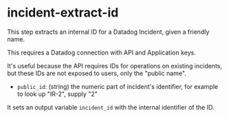 # incident-extract-id

This step extracts an internal ID for a Datadog Incident, given a friendly name.

This requires a Datadog connection with API and Application keys.

It's useful because the API requires IDs for operations on existing incidents, but these IDs are not exposed to users, only the "public name".

* `public_id`: (string) the numeric part of incident's identifier, for example to look up "IR-2", supply "2"

It sets an output variable `incident_id` with the internal identifier of the ID.
